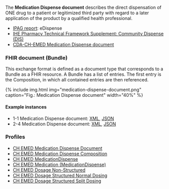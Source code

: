 The **Medication Dispense document** describes the direct dispensation of ONE drug to a patient or legitimized third party with regard to a later application of the product by a qualified health professional.
    
* [IPAG report](https://www.e-health-suisse.ch/fileadmin/user_upload/Dokumente/2017/D/170607_Bericht_eMedikation_IPAG.pdf): eDispense
* [IHE Pharmacy Technical Framework Supplement: Community Dispense (DIS)](https://www.ihe.net/uploadedFiles/Documents/Pharmacy/IHE_Pharmacy_Suppl_DIS.pdf)
* [CDA-CH-EMED Medication Dispense document](https://art-decor.org/art-decor/decor-templates--cdachemed-?section=templates&id=2.16.756.5.30.1.1.10.1.5)  


### FHIR document (Bundle)
This exchange format is defined as a document type that corresponds to a Bundle as a FHIR resource. A Bundle has a list of entries. The first entry is the Composition, in which all contained entries are then referenced.

{% include img.html img="medication-dispense-document.png" caption="Fig.: Medication Dispense document" width="40%" %}

#### Example instances
* 1-1 Medication Dispense document: [XML](Bundle-1-2-MedicationDispense.xml.html), [JSON](Bundle-1-2-MedicationDispense.json.html)
* 2-4 Medication Dispense document: [XML](Bundle-2-4-MedicationDispense.xml.html), [JSON](Bundle-2-4-MedicationDispense.json.html)

### Profiles
* [CH EMED Medication Dispense Document](StructureDefinition-ch-emed-document-medicationdispense.html)
* [CH EMED Medication Dispense Composition](StructureDefinition-ch-emed-composition-medicationdispense.html)
* [CH EMED MedicationDispense](StructureDefinition-ch-emed-medicationdispense.html)
* [CH EMED Medication (MedicationDispense)](StructureDefinition-ch-emed-medication-medicationdispense.html)
* [CH EMED Dosage Non-Structured](StructureDefinition-ch-emed-dosage-nonstructured.html)
* [CH EMED Dosage Structured Normal Dosing](StructureDefinition-ch-emed-dosage-structured-normal.html)
* [CH EMED Dosage Structured Split Dosing](StructureDefinition-ch-emed-dosage-structured-split.html)
